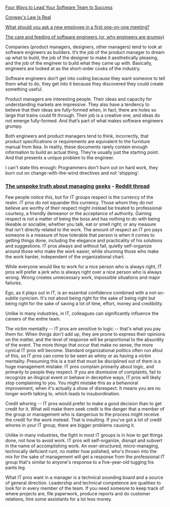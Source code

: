 [Four Ways to Lead Your Software Team to Success](https://hackernoon.com/four-ways-to-lead-software-team-to-success-43fa156719b4)

[Conway's Law Is Real](https://goodroot.ca/post/2018/10/13/practicality-metaphysics-conways-law/)

[What should you ask a new employee in a first one-on-one meeting?](https://knowyourteam.com/blog/2019/06/20/what-should-you-ask-in-a-new-employee-one-on-one-meeting/)

[The care and feeding of software engineers (or, why engineers are grumpy)](https://humanwhocodes.com/blog/2012/06/12/the-care-and-feeding-of-software-engineers-or-why-engineers-are-grumpy/)

Companies (product managers, designers, other managers) tend to look at software engineers as builders. It’s the job of the product manager to dream up what to build, the job of the designer to make it aesthetically pleasing, and the job of the engineer to build what they came up with. Basically, engineers are looked at as the short-order cooks of the industry.

Software engineers don’t get into coding because they want someone to tell them what to do, they get into it because they discovered they could create something useful.

Product managers are interesting people. Their ideas and capacity for understanding markets are impressive. They also have a tendency to believe that their ideas are fully-formed when, in fact, there are holes so large that trains could fit through. Their job is a creative one, and ideas do not emerge fully-formed. And that’s part of what makes software engineers grumpy.

Both engineers and product managers tend to think, incorrectly, that product specifications or requirements are equivalent to the furniture manual from Ikea. In reality, these documents rarely contain enough information to build an actual thing. They’re usually just the starting point. And that presents a unique problem to the engineer.

I can't state this enough: Programmers don't burn out on hard work, they burn out on change-with-the-wind directives and not 'shipping'.

### [The unspoke truth about managing geeks](https://www.computerworld.com/article/2527153/opinion-the-unspoken-truth-about-managing-geeks.html) - [Reddit thread](https://www.reddit.com/r/programming/comments/f76oql/opinion_the_unspoken_truth_about_managing_geeks/)

Few people notice this, but for IT groups respect is the currency of the realm. IT pros do not squander this currency. Those whom they do not believe are worthy of their respect might instead be treated to professional courtesy, a friendly demeanor or the acceptance of authority. Gaining respect is not a matter of being the boss and has nothing to do with being likeable or sociable; whether you talk, eat or smell right; or any measure that isn't directly related to the work. The amount of respect an IT pro pays someone is a measure of how tolerable that person is when it comes to getting things done, including the elegance and practicality of his solutions and suggestions. IT pros always and without fail, quietly self-organize around those who make the work easier, while shunning those who make the work harder, independent of the organizational chart.

While everyone would like to work for a nice person who is always right, IT pros will prefer a jerk who is always right over a nice person who is always wrong. Wrong creates unnecessary work, impossible situations and major failures.

Ego, as it plays out in IT, is an essential confidence combined with a not-so-subtle cynicism. It's not about being right for the sake of being right but being right for the sake of saving a lot of time, effort, money and credibility.

Unlike in many industries, in IT, colleagues can significantly influence the careers of the entire team.

The victim mentality -- IT pros are sensitive to logic -- that's what you pay them for. When things don't add up, they are prone to express their opinions on the matter, and the level of response will be proportional to the absurdity of the event. The more things that occur that make no sense, the more cynical IT pros will become. Standard organizational politics often run afoul of this, so IT pros can come to be seen as whiny or as having a victim mentality. Presuming this is a trait that must be disciplined out of them is a huge management mistake. IT pros complain primarily about logic, and primarily to people they respect. If you are dismissive of complaints, fail to recognize an illogical event or behave in deceptive ways, IT pros will likely stop complaining to you. You might mistake this as a behavioral improvement, when it's actually a show of disrespect. It means you are no longer worth talking to, which leads to insubordination.

Credit whoring -- IT pros would prefer to make a good decision than to get credit for it. What will make them seek credit is the danger that a member of the group or management who is dangerous to the process might receive the credit for the work instead. That is insulting. If you've got a lot of credit whores in your IT group, there are bigger problems causing it.

Unlike in many industries, the fight in most IT groups is in how to get things done, not how to avoid work. IT pros will self-organize, disrupt and subvert in the name of accomplishing work. An over-structured, micro-managing, technically deficient runt, no matter how polished, who's thrown into the mix for the sake of management will get a response from the professional IT group that's similar to anyone's response to a five-year-old tugging his pants leg.

What IT pros want in a manager is a technical sounding board and a source of general direction. Leadership and technical competence are qualities to look for in every member of the team. If you need someone to keep track of where projects are, file paperwork, produce reports and do customer relations, hire some assistants for a lot less money.